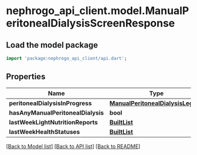 # nephrogo_api_client.model.ManualPeritonealDialysisScreenResponse

## Load the model package
```dart
import 'package:nephrogo_api_client/api.dart';
```

## Properties
Name | Type | Description | Notes
------------ | ------------- | ------------- | -------------
**peritonealDialysisInProgress** | [**ManualPeritonealDialysisLegacy**](ManualPeritonealDialysisLegacy.md) |  | 
**hasAnyManualPeritonealDialysis** | **bool** |  | 
**lastWeekLightNutritionReports** | [**BuiltList<DailyIntakesLightReport>**](DailyIntakesLightReport.md) |  | 
**lastWeekHealthStatuses** | [**BuiltList<DailyHealthStatus>**](DailyHealthStatus.md) |  | 

[[Back to Model list]](../README.md#documentation-for-models) [[Back to API list]](../README.md#documentation-for-api-endpoints) [[Back to README]](../README.md)



